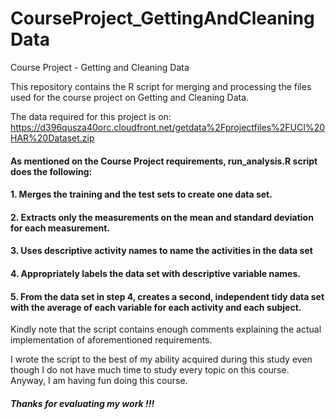 # CourseProject_GettingAndCleaningData
Course Project - Getting and Cleaning Data

This repository contains the R script for merging and processing the files used for the course project on Getting and Cleaning Data.

The data required for this project is on:
https://d396qusza40orc.cloudfront.net/getdata%2Fprojectfiles%2FUCI%20HAR%20Dataset.zip 

#### As mentioned on the Course Project requirements, run_analysis.R script does the following:
#### 1. Merges the training and the test sets to create one data set.
#### 2. Extracts only the measurements on the mean and standard deviation for each measurement. 
#### 3. Uses descriptive activity names to name the activities in the data set
#### 4. Appropriately labels the data set with descriptive variable names. 
#### 5. From the data set in step 4, creates a second, independent tidy data set with the average of each variable for each activity and each subject.


Kindly note that the script contains enough comments explaining the actual implementation of aforementioned requirements.


I wrote the script to the best of my ability acquired during this study even though I do not have much time to study every topic on this course. Anyway, I am having fun doing this course.


##### Thanks for evaluating my work !!! 






